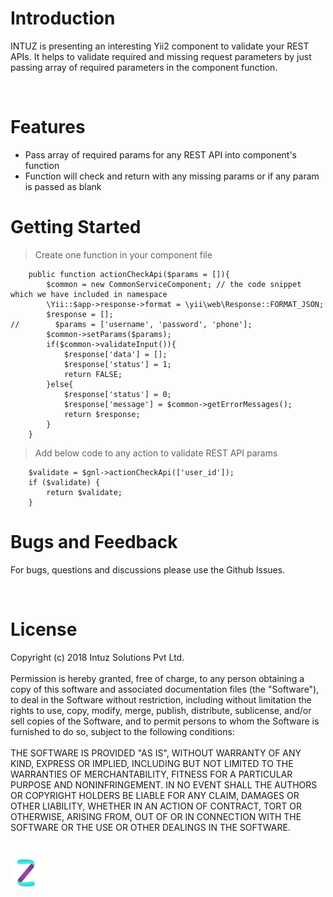 <h1>Introduction</h1>

INTUZ is presenting an interesting Yii2 component to validate your REST APIs. It helps to validate required and missing request parameters by just passing array of required parameters in the component function.

<br>
<h1>Features</h1>

- Pass array of required params for any REST API into component's function
- Function will check and return with any missing params or if any param is passed as blank


<h1>Getting Started</h1>

> Create one function in your component file

```
	public function actionCheckApi($params = []){
        $common = new CommonServiceComponent; // the code snippet which we have included in namespace
        \Yii::$app->response->format = \yii\web\Response::FORMAT_JSON;
        $response = [];
//        $params = ['username', 'password', 'phone'];
        $common->setParams($params);
        if($common->validateInput()){
            $response['data'] = [];
            $response['status'] = 1; 
            return FALSE;  
        }else{
            $response['status'] = 0;
            $response['message'] = $common->getErrorMessages();             
            return $response;  
        }     
    }   

```

> Add below code to any action to validate REST API params

```
	$validate = $gnl->actionCheckApi(['user_id']);
	if ($validate) {
		return $validate;
	}
```

<h1>Bugs and Feedback</h1>

For bugs, questions and discussions please use the Github Issues.

<br>
<h1>License</h1>

Copyright (c) 2018 Intuz Solutions Pvt Ltd.
<br><br>
Permission is hereby granted, free of charge, to any person obtaining a copy of this software and associated documentation files (the "Software"), to deal in the Software without restriction, including without limitation the rights to use, copy, modify, merge, publish, distribute, sublicense, and/or sell copies of the Software, and to permit persons to whom the Software is furnished to do so, subject to the following conditions:
<br><br>
THE SOFTWARE IS PROVIDED "AS IS", WITHOUT WARRANTY OF ANY KIND, EXPRESS OR IMPLIED, INCLUDING BUT NOT LIMITED TO THE WARRANTIES OF MERCHANTABILITY, FITNESS FOR A PARTICULAR PURPOSE AND NONINFRINGEMENT. IN NO EVENT SHALL THE AUTHORS OR COPYRIGHT HOLDERS BE LIABLE FOR ANY CLAIM, DAMAGES OR OTHER LIABILITY, WHETHER IN AN ACTION OF CONTRACT, TORT OR OTHERWISE, ARISING FROM, OUT OF OR IN CONNECTION WITH THE SOFTWARE OR THE USE OR OTHER DEALINGS IN THE SOFTWARE.

<h1></h1>
<a href="http://www.intuz.com">
<img src="Screenshots/logo.jpg">
</a>
